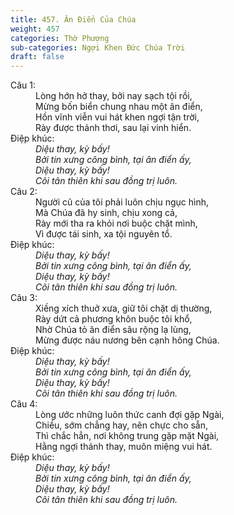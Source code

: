 ```yaml
---
title: 457. Ân Điển Của Chúa
weight: 457
categories: Thờ Phượng
sub-categories: Ngợi Khen Đức Chúa Trời
draft: false
---
```

<dl><dt>Câu 1:</dt><dd data-verse="1">Lòng hớn hở thay, bởi nay sạch tội rồi, <br/>Mừng bốn biển chung nhau một ân điển, <br/>Hồn vĩnh viễn vui hát khen ngợi tận trời, <br/>Rày được thảnh thơi, sau lại vinh hiển. </dd><dt>Điệp khúc:</dt><dd data-chorus="1"><em>Diệu thay, kỳ bấy! <br/>Bởi tin xưng công bình, tại ân điển ấy, <br/>Diệu thay, kỳ bấy! <br/>Cõi tân thiên khi sau đồng trị luôn. </em></dd><dt>Câu 2:</dt><dd data-verse="2">Người cũ của tôi phải luôn chịu ngục hình, <br/>Mà Chúa đã hy sinh, chịu xong cả, <br/>Rày mới tha ra khỏi nơi buộc chặt mình, <br/>Vì được tái sinh, xa tội nguyên tổ. </dd><dt>Điệp khúc:</dt><dd data-chorus="1"><em>Diệu thay, kỳ bấy! <br/>Bởi tin xưng công bình, tại ân điển ấy, <br/>Diệu thay, kỳ bấy! <br/>Cõi tân thiên khi sau đồng trị luôn. </em></dd><dt>Câu 3:</dt><dd data-verse="3">Xiềng xích thuở xưa, giữ tôi chặt dị thường, <br/>Rày dứt cả phương khôn buộc tôi khổ, <br/>Nhờ Chúa tỏ ân điển sâu rộng lạ lùng, <br/>Mừng được náu nương bên cạnh hông Chúa. </dd><dt>Điệp khúc:</dt><dd data-chorus="1"><em>Diệu thay, kỳ bấy! <br/>Bởi tin xưng công bình, tại ân điển ấy, <br/>Diệu thay, kỳ bấy! <br/>Cõi tân thiên khi sau đồng trị luôn. </em></dd><dt>Câu 4:</dt><dd data-verse="4">Lòng ước những luôn thức canh đợi gặp Ngài, <br/>Chiều, sớm chẳng hay, nên chực cho sẵn, <br/>Thì chắc hẳn, nơi không trung gặp mặt Ngài, <br/>Hằng ngợi thánh thay, muôn miệng vui hát. </dd><dt>Điệp khúc:</dt><dd data-chorus="1"><em>Diệu thay, kỳ bấy! <br/>Bởi tin xưng công bình, tại ân điển ấy, <br/>Diệu thay, kỳ bấy! <br/>Cõi tân thiên khi sau đồng trị luôn. </em></dd></dl>